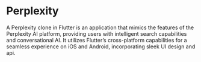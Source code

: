 # Perplexity
A Perplexity clone in Flutter is an application that mimics the features of the Perplexity AI platform, providing users with intelligent search capabilities and conversational AI. It utilizes Flutter’s cross-platform capabilities for a seamless experience on iOS and Android, incorporating sleek UI design and api.
